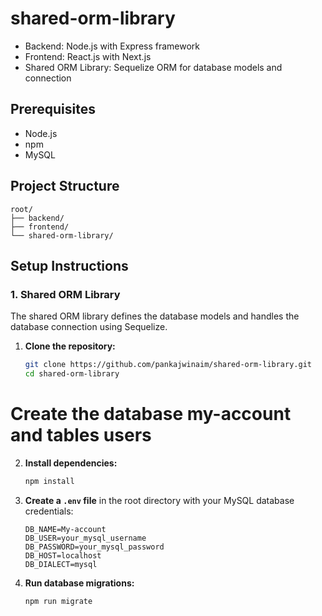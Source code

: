 # shared-orm-library

- Backend: Node.js with Express framework
- Frontend: React.js with Next.js
- Shared ORM Library: Sequelize ORM for database models and connection

## Prerequisites

- Node.js
- npm
- MySQL

## Project Structure

```
root/
├── backend/
├── frontend/
└── shared-orm-library/
```

## Setup Instructions

### 1. Shared ORM Library

The shared ORM library defines the database models and handles the database connection using Sequelize.

1. **Clone the repository:**
   ```bash
   git clone https://github.com/pankajwinaim/shared-orm-library.git
   cd shared-orm-library
   ```
# Create the database my-account and tables users

2. **Install dependencies:**
   ```bash
   npm install
   ```

3. **Create a `.env` file** in the root directory with your MySQL database credentials:
   ```
   DB_NAME=My-account
   DB_USER=your_mysql_username
   DB_PASSWORD=your_mysql_password
   DB_HOST=localhost
   DB_DIALECT=mysql
   ```

4. **Run database migrations:**
   ```bash
   npm run migrate
   ```

